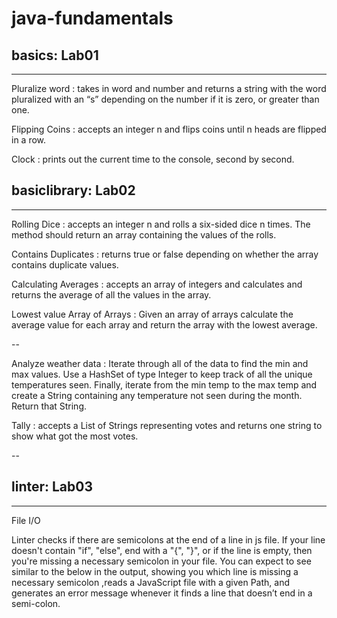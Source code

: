 # java-fundamentals

## basics: Lab01
---
Pluralize word : takes in word and number and returns a string with the word pluralized with an “s” depending on the number if it is zero, or greater than one.

Flipping Coins : accepts an integer n and flips coins until n heads are flipped in a row.

Clock :  prints out the current time to the console, second by second.


## basiclibrary: Lab02
---
Rolling Dice : accepts an integer n and rolls a six-sided dice n times. The method should return an array containing the values of the rolls.

Contains Duplicates : returns true or false depending on whether the array contains duplicate values.

Calculating Averages : accepts an array of integers and calculates and returns the average of all the values in the array.

Lowest value Array of Arrays : Given an array of arrays calculate the average value for each array and return the array with the lowest average.

--

Analyze weather data : Iterate through all of the data to find the min and max values. Use a HashSet of type Integer to keep track of all the unique temperatures seen. Finally, iterate from the min temp to the max temp and create a String containing any temperature not seen during the month. Return that String.

Tally : accepts a List of Strings representing votes and returns one string to show what got the most votes.

--

## linter: Lab03
---
File I/O

Linter checks if there are semicolons at the end of a line in js file. If your line doesn't contain "if", "else", end with a "{", "}", or if the line is empty, then you're missing a necessary semicolon in your file. You can expect to see similar to the below in the output, showing you which line is missing a necessary semicolon ,reads a JavaScript file with a given Path, and generates an error message whenever it finds a line that doesn’t end in a semi-colon.
